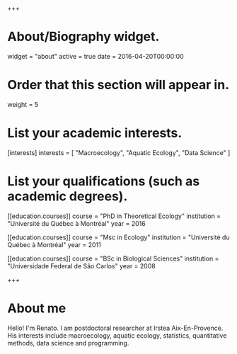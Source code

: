+++
# About/Biography widget.
widget = "about"
active = true
date = 2016-04-20T00:00:00

# Order that this section will appear in.
weight = 5

# List your academic interests.
[interests]
  interests = [
    "Macroecology",
    "Aquatic Ecology",
    "Data Science"
  ]

# List your qualifications (such as academic degrees).
[[education.courses]]
  course = "PhD in Theoretical Ecology"
  institution = "Université du Québec à Montréal"
  year = 2016

[[education.courses]]
  course = "Msc in Ecology"
  institution = "Université du Québec à Montréal"
  year = 2011

[[education.courses]]
  course = "BSc in Biological Sciences"
  institution = "Universidade Federal de São Carlos"
  year = 2008
 
+++

# About me

Hello! I'm Renato.
I am postdoctoral researcher at Irstea Aix-En-Provence. His interests include macroecology, aquatic ecology, statistics, quantitative methods, data science and programming.
